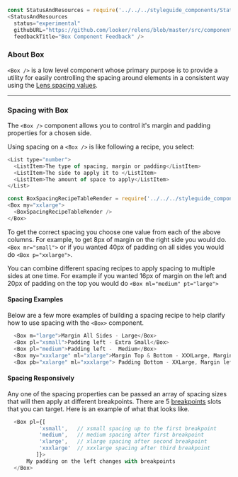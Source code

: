 ```js noeditor
const StatusAndResources = require('../../../styleguide_components/StatusAndResources').StatusAndResources;
<StatusAndResources
  status="experimental"
  githubURL="https://github.com/looker/relens/blob/master/src/components/Box/Box.tsx"
  feedbackTitle="Box Component Feedback" />
```

### About Box

`<Box />` is a low level component whose primary purpose is to provide a utility for easily controlling the spacing around elements in a consistent way using the [Lens spacing values](/#!/Spacing).

***

### Spacing with Box

The `<Box />` component allows you to control it's margin and padding properties for a chosen side.

Using spacing on a `<Box />` is like following a recipe, you select:
```js noeditor
<List type="number">
  <ListItem>The type of spacing, margin or padding</ListItem>
  <ListItem>The side to apply it to </ListItem>
  <ListItem>The amount of space to apply</ListItem>
</List>
```
```js noeditor
const BoxSpacingRecipeTableRender = require('../../../styleguide_components/BoxSpacingRecipeTable').BoxSpacingRecipeTableRender;
<Box my="xxlarge">
  <BoxSpacingRecipeTableRender />
</Box>
```
To get the correct spacing you choose one value from each of the above columns. For example, to get 8px of margin on the right side you would do. `<Box mr="small">` or if you wanted 40px of padding on all sides you would do `<Box p="xxlarge">`.

You can combine different spacing recipes to apply spacing to multiple sides at one time. For example if you wanted 16px of margin on the left and 20px of padding on the top you would do `<Box ml="medium" pt="large">`

#### Spacing Examples
Below are a few more examples of building a spacing recipe to help clarify how to use spacing with the `<Box>` component.
```js
  <Box m="large">Margin All Sides - Large</Box>
  <Box pl="xsmall">Padding left - Extra Small</Box>
  <Box pl="medium">Padding left -  Medium</Box>
  <Box my="xxxlarge" ml="xlarge">Margin Top & Bottom - XXXLarge, Margin left - XLarge</Box>
  <Box pb="xxlarge" ml="xxxlarge"> Padding Bottom - XXLarge, Margin left - XXXLarge</Box>
```

#### Spacing Responsively
Any one of the spacing properties can be passed an array of spacing sizes that will then apply at different breakpoints. There are 5 [breakpoints](/#!/Breakpoints) slots that you can target. Here is an example of what that looks like.
```js
  <Box pl={[
          'xsmall',   // xsmall spacing up to the first breakpoint
          'medium',   // medium spacing after first breakpoint
          'xlarge',   // xlarge spacing after second breakpoint
          'xxxlarge'  // xxxlarge spacing after third breakpoint
         ]}>
      My padding on the left changes with breakpoints
  </Box>
```
